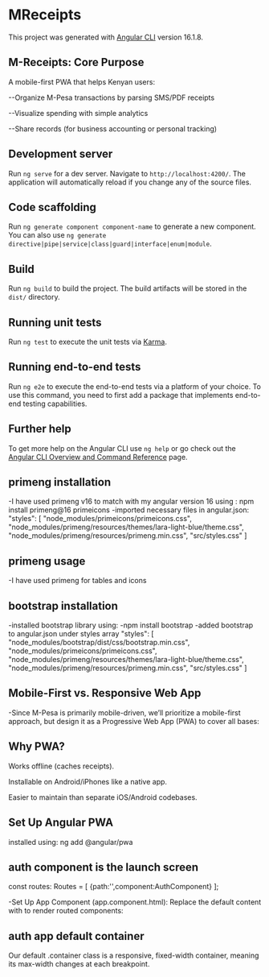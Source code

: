 # MReceipts

This project was generated with [Angular CLI](https://github.com/angular/angular-cli) version 16.1.8.

## M-Receipts: Core Purpose

A mobile-first PWA that helps Kenyan users:

--Organize M-Pesa transactions by parsing SMS/PDF receipts

--Visualize spending with simple analytics

--Share records (for business accounting or personal tracking)

## Development server

Run `ng serve` for a dev server. Navigate to `http://localhost:4200/`. The application will automatically reload if you change any of the source files.

## Code scaffolding

Run `ng generate component component-name` to generate a new component. You can also use `ng generate directive|pipe|service|class|guard|interface|enum|module`.

## Build

Run `ng build` to build the project. The build artifacts will be stored in the `dist/` directory.

## Running unit tests

Run `ng test` to execute the unit tests via [Karma](https://karma-runner.github.io).

## Running end-to-end tests

Run `ng e2e` to execute the end-to-end tests via a platform of your choice. To use this command, you need to first add a package that implements end-to-end testing capabilities.

## Further help

To get more help on the Angular CLI use `ng help` or go check out the [Angular CLI Overview and Command Reference](https://angular.io/cli) page.

## primeng installation

-I have used primeng v16 to match with my angular version 16 using : npm install primeng@16 primeicons
-imported necessary files in angular.json:
"styles": [
"node_modules/primeicons/primeicons.css",
"node_modules/primeng/resources/themes/lara-light-blue/theme.css",
"node_modules/primeng/resources/primeng.min.css",
"src/styles.css"
]

## primeng usage

-I have used primeng for tables and icons

## bootstrap installation

-installed bootstrap library using:
-npm install bootstrap
-added bootstrap to angular.json under styles array
"styles": [
"node_modules/bootstrap/dist/css/bootstrap.min.css",
"node_modules/primeicons/primeicons.css",
"node_modules/primeng/resources/themes/lara-light-blue/theme.css",
"node_modules/primeng/resources/primeng.min.css",
"src/styles.css"
]

## Mobile-First vs. Responsive Web App

-Since M-Pesa is primarily mobile-driven, we’ll prioritize a mobile-first approach, but design it as a Progressive Web App (PWA) to cover all bases:

## Why PWA?

Works offline (caches receipts).

Installable on Android/iPhones like a native app.

Easier to maintain than separate iOS/Android codebases.

## Set Up Angular PWA

installed using: ng add @angular/pwa

## auth component is the launch screen

const routes: Routes = [
{path:'',component:AuthComponent}
];

-Set Up App Component (app.component.html):
Replace the default content with <router-outlet> to render routed components:

<!-- app.component.html -->

<router-outlet></router-outlet>

## auth app default container

Our default .container class is a responsive, fixed-width container, meaning its max-width changes at each breakpoint.
